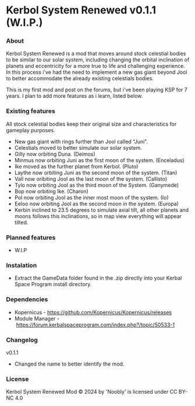 # Kerbol System Renewed v0.1.1 (W.I.P.)

### About

Kerbol System Renewed is a mod that moves around stock celestial bodies to be similar to our solar system, including changing the orbital inclination of planets and eccentricity for a more true to life and challenging experience. In this process i've had the need to implement a new gas giant beyond Jool to better accommodate the already existing celestials bodies.

This is my first mod and post on the forums, but i've been playing KSP for 7 years. I plan to add more features as i learn, listed below.

### Existing features

All stock celestial bodies keep their original size and characteristics for gameplay purposes.

* New gas giant with rings further than Jool called “Juni”.
* Celestials moved to better simulate our solar system.
* Gilly now orbiting Duna. (Deimos)
* Minmus now orbiting Juni as the first moon of the system. (Enceladus)
* Ike moved as the further planet from Kerbol. (Pluto)
* Laythe now orbiting Juni as the second moon of the system. (Titan)
* Vall now oribiting Jool as the last moon of the system. (Callisto)
* Tylo now orbiting Jool as the third moon of the System. (Ganymede)
* Bop now orbiting Ike. (Charon)
* Pol now orbiting Jool as the inner most moon of the system. (Io)
* Eeloo now orbiting Jool as the second moon in the system. (Europa)
* Kerbin inclined to 23.5 degrees to simulate axial tilt, all other planets and moons follows this inclinations, so in map view everything will appear tilted.

### Planned features

* W.I.P

### Instalation

* Extract the GameData folder found in the .zip directly into your Kerbal Space Program install directory.

### Dependencies

* Kopernicus - https://github.com/Kopernicus/Kopernicus/releases
* Module Manager - https://forum.kerbalspaceprogram.com/index.php?/topic/50533-1

### Changelog

v0.1.1

* Changed the name to better identify the mod.

### License

Kerbol System Renewed Mod © 2024 by 'Noobly' is licensed under CC BY-NC 4.0 

​